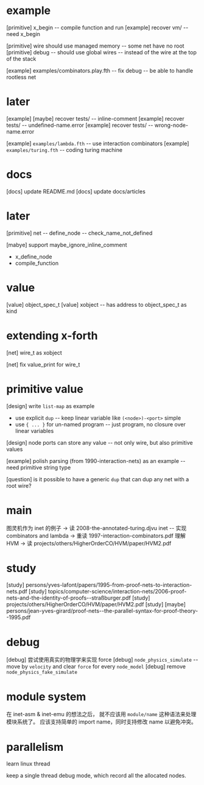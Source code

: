 # example

[primitive] x_begin -- compile function and run
[example] recover vm/ -- need x_begin

[primitive] wire should use managed memory -- some net have no root
[primitive] debug -- should use global wires -- instead of the wire at the top of the stack

[example] examples/combinators.play.fth -- fix debug -- be able to handle rootless net

# later

[example] [maybe] recover tests/ -- inline-comment
[example] recover tests/ -- undefined-name.error
[example] recover tests/ -- wrong-node-name.error

[example] `examples/lambda.fth` -- use interaction combinators
[example] `examples/turing.fth` -- coding turing machine

# docs

[docs] update README.md
[docs] update docs/articles

# later

[primitive] net -- define_node -- check_name_not_defined

[mabye] support maybe_ignore_inline_comment

- x_define_node
- compile_function

# value

[value] object_spec_t
[value] xobject -- has address to object_spec_t as kind

# extending x-forth

[net] wire_t as xobject

[net] fix value_print for wire_t

# primitive value

[design] write `list-map` as example

- use explicit `dup` -- keep linear variable like `(<node>)-<port>` simple
- use `{ ... }` for un-named program -- just program, no closure over linear variables

[design] node ports can store any value -- not only wire, but also primitive values

[example] polish parsing (from 1990-interaction-nets) as an example -- need primitive string type

[question] is it possible to have a generic `dup` that can dup any net with a root wire?

# main

图灵机作为 inet 的例子 -> 读 2008-the-annotated-turing.djvu
inet -- 实现 combinators and lambda -> 重读 1997-interaction-combinators.pdf
理解 HVM -> 读 projects/others/HigherOrderCO/HVM/paper/HVM2.pdf

# study

[study] persons/yves-lafont/papers/1995-from-proof-nets-to-interaction-nets.pdf
[study] topics/computer-science/interaction-nets/2006-proof-nets-and-the-identity-of-proofs--straßburger.pdf
[study] projects/others/HigherOrderCO/HVM/paper/HVM2.pdf
[study] [maybe] persons/jean-yves-girard/proof-nets--the-parallel-syntax-for-proof-theory--1995.pdf

# debug

[debug] 尝试使用真实的物理学来实现 force
[debug] `node_physics_simulate` -- move by `velocity` and clear `force` for every `node_model`
[debug] remove `node_physics_fake_simulate`

# module system

在 inet-asm & inet-emu 的想法之后，
就不应该用 `module/name` 这种语法来处理模块系统了。
应该支持简单的 import name，同时支持修改 name 以避免冲突。

# parallelism

learn linux thread

keep a single thread debug mode, which record all the allocated nodes.
